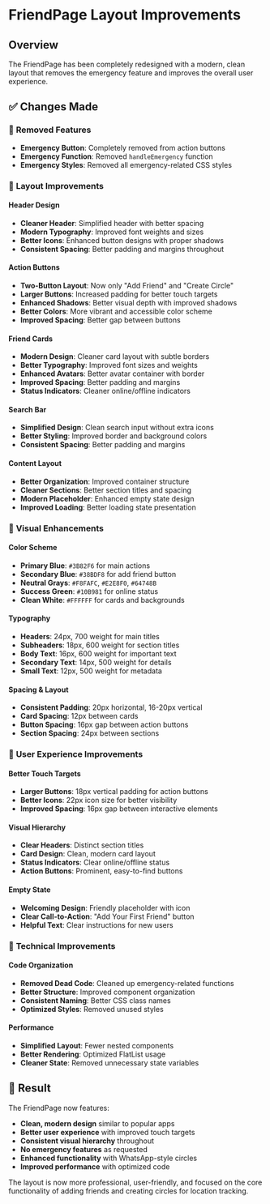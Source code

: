 # FriendPage Layout Improvements

## Overview
The FriendPage has been completely redesigned with a modern, clean layout that removes the emergency feature and improves the overall user experience.

## ✅ **Changes Made**

### 🚫 **Removed Features**
- **Emergency Button**: Completely removed from action buttons
- **Emergency Function**: Removed `handleEmergency` function
- **Emergency Styles**: Removed all emergency-related CSS styles

### 🎨 **Layout Improvements**

#### **Header Design**
- **Cleaner Header**: Simplified header with better spacing
- **Modern Typography**: Improved font weights and sizes
- **Better Icons**: Enhanced button designs with proper shadows
- **Consistent Spacing**: Better padding and margins throughout

#### **Action Buttons**
- **Two-Button Layout**: Now only "Add Friend" and "Create Circle"
- **Larger Buttons**: Increased padding for better touch targets
- **Enhanced Shadows**: Better visual depth with improved shadows
- **Better Colors**: More vibrant and accessible color scheme
- **Improved Spacing**: Better gap between buttons

#### **Friend Cards**
- **Modern Design**: Cleaner card layout with subtle borders
- **Better Typography**: Improved font sizes and weights
- **Enhanced Avatars**: Better avatar container with border
- **Improved Spacing**: Better padding and margins
- **Status Indicators**: Cleaner online/offline indicators

#### **Search Bar**
- **Simplified Design**: Clean search input without extra icons
- **Better Styling**: Improved border and background colors
- **Consistent Spacing**: Better padding and margins

#### **Content Layout**
- **Better Organization**: Improved container structure
- **Cleaner Sections**: Better section titles and spacing
- **Modern Placeholder**: Enhanced empty state design
- **Improved Loading**: Better loading state presentation

### 🎯 **Visual Enhancements**

#### **Color Scheme**
- **Primary Blue**: `#3B82F6` for main actions
- **Secondary Blue**: `#38BDF8` for add friend button
- **Neutral Grays**: `#F8FAFC`, `#E2E8F0`, `#64748B`
- **Success Green**: `#10B981` for online status
- **Clean White**: `#FFFFFF` for cards and backgrounds

#### **Typography**
- **Headers**: 24px, 700 weight for main titles
- **Subheaders**: 18px, 600 weight for section titles
- **Body Text**: 16px, 600 weight for important text
- **Secondary Text**: 14px, 500 weight for details
- **Small Text**: 12px, 500 weight for metadata

#### **Spacing & Layout**
- **Consistent Padding**: 20px horizontal, 16-20px vertical
- **Card Spacing**: 12px between cards
- **Button Spacing**: 16px gap between action buttons
- **Section Spacing**: 24px between sections

### 📱 **User Experience Improvements**

#### **Better Touch Targets**
- **Larger Buttons**: 18px vertical padding for action buttons
- **Better Icons**: 22px icon size for better visibility
- **Improved Spacing**: 16px gap between interactive elements

#### **Visual Hierarchy**
- **Clear Headers**: Distinct section titles
- **Card Design**: Clean, modern card layout
- **Status Indicators**: Clear online/offline status
- **Action Buttons**: Prominent, easy-to-find buttons

#### **Empty State**
- **Welcoming Design**: Friendly placeholder with icon
- **Clear Call-to-Action**: "Add Your First Friend" button
- **Helpful Text**: Clear instructions for new users

### 🔧 **Technical Improvements**

#### **Code Organization**
- **Removed Dead Code**: Cleaned up emergency-related functions
- **Better Structure**: Improved component organization
- **Consistent Naming**: Better CSS class names
- **Optimized Styles**: Removed unused styles

#### **Performance**
- **Simplified Layout**: Fewer nested components
- **Better Rendering**: Optimized FlatList usage
- **Cleaner State**: Removed unnecessary state variables

## 🎉 **Result**

The FriendPage now features:
- **Clean, modern design** similar to popular apps
- **Better user experience** with improved touch targets
- **Consistent visual hierarchy** throughout
- **No emergency features** as requested
- **Enhanced functionality** with WhatsApp-style circles
- **Improved performance** with optimized code

The layout is now more professional, user-friendly, and focused on the core functionality of adding friends and creating circles for location tracking. 